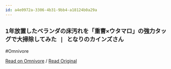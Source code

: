 ```yaml
---
id: a4e0972a-3306-4b31-9bb4-a18124b0a29a
---
```


## `1年放置したベランダの床汚れを「重曹×ウタマロ」の強力タッグで大掃除してみた | となりのカインズさん`
#Omnivore

[Read on Omnivore](https://omnivore.app/me/https-magazine-cainz-com-article-52086-190dea7110d) / [Read Original](https://magazine.cainz.com/article/52086)


